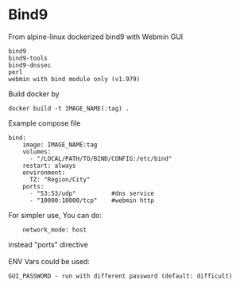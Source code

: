 # Bind9
From alpine-linux dockerized bind9 with Webmin GUI<br>
```
bind9
bind9-tools
bind9-dnssec
perl
webmin with bind module only (v1.979)

```
Build docker by
```
docker build -t IMAGE_NAME(:tag) .
```
Example compose file
```
bind:
    image: IMAGE_NAME:tag
    volumes:
      - "/LOCAL/PATH/TO/BIND/CONFIG:/etc/bind"
    restart: always
    environment:
      TZ: "Region/City"
    ports:
      - "53:53/udp"          #dns service
      - "10000:10000/tcp"    #webmin http
```
For simpler use, You can do:
```
    network_mode: host
```
instead "ports" directive<br>
<br>
ENV Vars could be used:
```
GUI_PASSWORD - run with different password (default: difficult)
```
